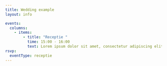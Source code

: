 ```yaml
---
title: Wedding example
layout: info

events:
  columns:
    - items:
        - title: "Receptie "
          time: 15:00 - 16:00
          text: Lorem ipsum dolor sit amet, consectetur adipiscing elit, sed do eiusmod tempor incididunt ut labore et dolore magna aliqua. Laoreet non curabitur gravida arcu ac tortor dignissim convallis. In hendrerit gravida rutrum quisque non tellus orci ac auctor. Platea dictumst vestibulum rhoncus est pellentesque elit ullamcorper dignissim cras. Vitae congue mauris rhoncus aenean vel elit. In nibh mauris cursus mattis molestie a iaculis. Purus faucibus ornare suspendisse sed nisi lacus sed viverra tellus. Integer enim neque volutpat ac tincidunt vitae semper. Adipiscing commodo elit at imperdiet dui accumsan sit amet nulla. Mauris vitae ultricies leo integer malesuada nunc vel risus commodo. Dictum at tempor commodo ullamcorper a lacus. Sagittis id consectetur purus ut faucibus pulvinar elementum integer enim. Non enim praesent elementum facilisis leo vel fringilla est. Egestas maecenas pharetra convallis posuere morbi leo urna. Donec et odio pellentesque diam volutpat commodo sed egestas egestas. Nisl condimentum id venenatis a condimentum. Sapien faucibus et molestie ac feugiat sed. Arcu risus quis varius quam quisque.
rsvp:
  eventType: receptie
---
```


